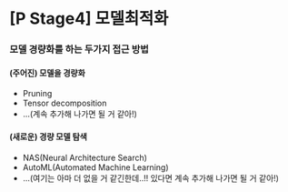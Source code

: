 # [P Stage4] 모델최적화

### 모델 경량화를 하는 두가지 접근 방법
#### (주어진) 모델을 경량화
- Pruning
- Tensor decomposition
- ...(계속 추가해 나가면 될 거 같아!)
#### (새로운) 경량 모델 탐색
- NAS(Neural Architecture Search)
- AutoML(Automated Machine Learning)
- ...(여기는 아마 더 없을 거 같긴한데..!! 있다면 계속 추가해 나가면 될 거 같아!)
